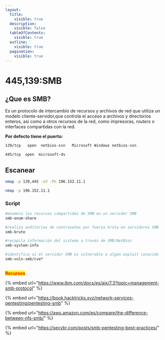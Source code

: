 ```yaml
---
layout:
  title:
    visible: true
  description:
    visible: false
  tableOfContents:
    visible: true
  outline:
    visible: true
  pagination:
    visible: true
---
```


# 445,139:SMB

## ¿Que es SMB?

Es un protocolo de intercambio de recursos y archivos de red que utiliza un modelo cliente-servidor,que controla el acceso a archivos y directorios enteros, así como a otros recursos de la red, como impresoras, _routers_ o interfaces compartidas con la red.

**Por defecto tiene el puerto:**

```bash
139/tcp   open  netbios-ssn   Microsoft Windows netbios-ssn
```

```bash
445/tcp  open  microsoft-ds
```

## Escanear

```bash
nmap -p 139,445 -sV -Pn 196.152.11.1
```

```bash
nmap -p 196.152.11.1
```

### Script

```bash
#enumera los recursos compartidos de SMB en un servidor SMB
smb-enum-share

#realiza auditorías de contraseñas por fuerza bruta en servidores SMB
smb-brute

#recopila información del sistema a través de SMB/NetBios
smb-system-info

#identifica si el servidor SMB es vulnerable a algún exploit conocido
smb-vuln-smb/cve*

```

##



<mark style="color:red;">**Recursos**</mark>

{% embed url="https://www.ibm.com/docs/es/aix/7.3?topic=management-smb-protocol" %}

{% embed url="https://book.hacktricks.xyz/network-services-pentesting/pentesting-smb" %}

{% embed url="https://aws.amazon.com/es/compare/the-difference-between-nfs-smb/" %}

{% embed url="https://secybr.com/posts/smb-pentesting-best-practices/" %}
